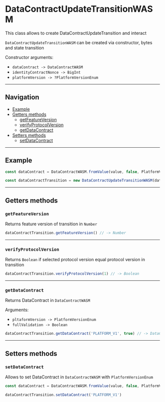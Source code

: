 # DataContractUpdateTransitionWASM

This class allows to create DataContractUpdateTransition and interact

`DataContractUpdateTransitionWASM` can be created via constructor, bytes and state transition

Constructor arguments:

- `dataContract -> DataContractWASM`
- `identityContractNonce -> BigInt`
- `platformVersion -> ?PlatformVersionEnum`

___

## Navigation

- [Example](#example)
- [Getters methods](#getters-methods)
    - [getFeatureVersion](#getfeatureversion)
    - [verifyProtocolVersion](#verifyprotocolversion)
    - [getDataContract](#getdatacontract)
- [Setters methods](#setters-methods)
    - [setDataContract](#setdatacontract)

___

## Example

```js
const dataContract = DataContractWASM.fromValue(value, false, PlatformVersionWASM.PLATFORM_V1)

const dataContractTransition = new DataContractUpdateTransitionWASM(dataContract, BigInt(1))
```

___

## Getters methods

### `getFeatureVersion`

Returns feature version of transition in `Number`

```js
dataContractTransition.getFeatureVersion() // -> Number
```

___

### `verifyProtocolVersion`

Returns `Boolean` if selected protocol version equal protocol version in transition

```js
dataContractTransition.verifyProtocolVersion(1) // -> Boolean
```

___

### `getDataContract`

Returns DataContract in `DataContractWASM`

Arguments:

- `pltaformVersion -> PlatformVersionEnum`
- `fullValidation -> Boolean`

```js
dataContractTransition.getDataContract('PLATFORM_V1', true) // -> DataContractWASM 
```

___

## Setters methods

### `setDataContract`

Allows to set DataContract in `DataContractWASM` with `PlatformVersionEnum`

```js
const dataContract = DataContractWASM.fromValue(value, false, PlatformVersionWASM.PLATFORM_V1)

dataContractTransition.setDataContract('PLATFORM_V1')
```

